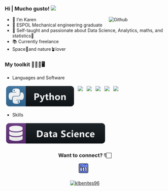 ### Hi | Mucho gusto! <img src="https://media.giphy.com/media/mGcNjsfWAjY5AEZNw6/giphy.gif" width="50"></h2>

<img width="35%" align="right" alt="Github" src="https://user-images.githubusercontent.com/74038190/221352975-94759904-aa4c-4032-a8ab-b546efb9c478.gif" />

- 👋 I’m Karen
- 🐢 ESPOL Mechanical engineering graduate
- 🚀 Self-taught and passionate about Data Science, Analytics, maths, and statistics📶
- 📚 Currently freelance
- Space🚀and nature🪴lover
  
### My toolkit 👩🏻‍💻🖥️
- Languages and Software

<p align="left">
  <img src="https://raw.githubusercontent.com/8bithemant/8bithemant/master/svg/dev/languages/python.svg" alt="python" style="vertical-align:top; margin:4px">
  <img src="https://img.shields.io/badge/Anaconda-%2344A833.svg?style=for-the-badge&logo=anaconda&logoColor=white" style="vertical-align:top; margin:4px">
  <img src="https://img.shields.io/badge/PowerBI-F2C811?style=for-the-badge&logo=Power%20BI&logoColor=black" style="vertical-align:top; margin:4px">
  <img src="https://img.shields.io/badge/numpy-%23013243.svg?style=for-the-badge&logo=numpy&logoColor=white" style="vertical-align:top; margin:4px">
  <img src="https://img.shields.io/badge/Pandas-2C2D72?style=for-the-badge&logo=pandas&logoColor=white" style="vertical-align:top; margin:4px">
  <img src="https://img.shields.io/badge/Matplotlib-%23ffffff.svg?style=for-the-badge&logo=Matplotlib&logoColor=black" style="vertical-align:top; margin:4px">

</p>

- Skills

<p align="left">
  <img src="https://raw.githubusercontent.com/8bithemant/8bithemant/master/svg/dev/misc/datascience.svg" alt="datascience" style="vertical-align:top; margin:4px">
</p>

<div align="center">
   <h3> Want to connect? 👇🏻 </h3>
  <div>
  
<p align='center'>
   <a href="https://www.linkedin.com/in/karenlbenites/"><img height="30" src="https://raw.githubusercontent.com/Karen-Benites/Karen-Benites/main/linkedin.png"></a>&nbsp;&nbsp;
 </p>
<a href="#">
    <img src="svg/social/gmail.svg" alt="klbenites96" style="vertical-align:top; margin:6px 4px">
  </a>  
<!---
Karen-Benites/Karen-Benites is a ✨ special ✨ repository because its `README.md` (this file) appears on your GitHub profile.
You can click the Preview link to take a look at your changes.
--->
